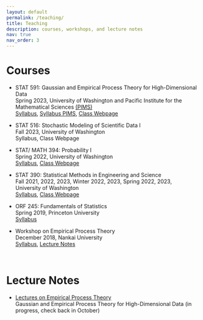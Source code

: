 ```yaml
---
layout: default
permalink: /teaching/
title: Teaching
description: courses, workshops, and lecture notes
nav: true
nav_order: 3
---
```

<h1 class="post-title"> Courses </h1>
<ul class="font-weight-light list-group list-group-flush"> 
    <li class="list-group-item"> 
    <p> <span class="font-weight-bolder">STAT 591: Gaussian and Empirical Process Theory for High-Dimensional Data </span> <br>
    Spring 2023, University of Washington and Pacific Institute for the Mathematical Sciences <a href = "https://www.pims.math.ca" target="_new">(PIMS)</a> <br>
    <a href="/assets/pdf/STAT 591 - Syllabus.pdf" target="_new"> Syllabus</a>, <a href="https://courses.pims.math.ca/tag/2022-2023/" target="_new">Syllabus PIMS</a>, <a href="https://canvas.uw.edu/courses/1635483" target="_new"> Class Webpage</a> </p>
    </li>
    <li class="list-group-item"> 
    <p>  <span class="font-weight-bolder">STAT 516: Stochastic Modeling of Scientific Data I</span> <br>
    Fall 2023, University of Washington <br>
    Syllabus, Class Webpage</p>
    </li>
    <li class="list-group-item"> 
    <p> <span class="font-weight-bolder">  STAT/ MATH 394: Probability I </span> <br> 
    Spring 2022, University of Washington <br>
    <a href="/assets/pdf/STAT 394 - Syllabus.pdf" target="_new"> Syllabus</a>, <a href="https://canvas.uw.edu/courses/1548372" target="_new"> Class Webpage</a> </p>
    </li>
    <li class="list-group-item"> 
    <p> <span class="font-weight-bolder"> STAT 390: Statistical Methods in Engineering and Science </span> <br>
    Fall 2021, 2022, 2023, Winter 2022, 2023, Spring 2022, 2023, University of Washington <br>
    <a href="/assets/pdf/STAT 390 - Syllabus - long version-2.pdf" target="_new"> Syllabus</a>, <a href="https://canvas.uw.edu/courses/1635461" target="_new"> Class Webpage</a> </p>
    </li>
    <li class="list-group-item"> 
    <p> <span class="font-weight-bolder"> ORF 245: Fundamentals of Statistics </span> <br>
    Spring 2019, Princeton University<br>
    <a href="/assets/pdf/ORF 245_Syllabus_Updated.pdf" target="_new"> Syllabus</a></p>
    </li>
    <li class="list-group-item"> 
    <p> <span class="font-weight-bolder"> Workshop on Empirical Process Theory </span> <br>
    December 2018, Nankai University <br>
    <a href="https://stat.nankai.edu.cn/2018/1126/c12333a129526/page.htm" target="_new"> Syllabus</a>, <a href=" /assets/pdf/empirical-proc-all-lectures.pdf" target="_new"> Lecture Notes</a> </p>
    </li>
</ul>  

<br>

<h1 class="post-title"> Lecture Notes </h1>
<ul class="card-text font-weight-light list-group list-group-flush"> 
      <li class="list-group-item"> 
      <p> <a href=" /assets/pdf/empirical-proc-all-lectures.pdf" class="font-weight-bolder" target="_new"> Lectures on Empirical Process Theory</a> <br>
             <span class="font-weight-bolder"> Gaussian and Empirical Process Theory for High-Dimensional Data </span> (in progress, check back in October) </p>
      </li>
</ul>


